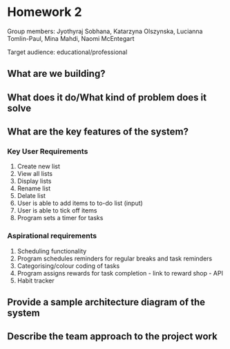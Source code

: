 # Homework 2
Group members: Jyothyraj Sobhana, Katarzyna Olszynska, Lucianna Tomlin-Paul, Mina Mahdi, Naomi McEntegart

Target audience: educational/professional 

## What are we building?
## What does it do/What kind of problem does it solve
## What are the key features of the system?
### Key User Requirements
1. Create new list
2. View all lists
3. Display lists
4. Rename list
5. Delate list
6. User is able to add items to to-do list (input)
7. User is able to tick off items
8.  Program sets a timer for tasks

### Aspirational requirements
1. Scheduling functionality
2. Program schedules reminders for regular breaks and task reminders
3. Categorising/colour coding of tasks 
4. Program assigns rewards for task completion - link to reward shop - API
5. Habit tracker  

## Provide a sample architecture diagram of the system
## Describe the team approach to the project work

